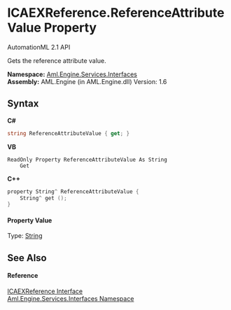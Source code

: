 # ICAEXReference.ReferenceAttributeValue Property 
AutomationML 2.1 API 

Gets the reference attribute value.

**Namespace:**&nbsp;<a href="N_Aml_Engine_Services_Interfaces">Aml.Engine.Services.Interfaces</a><br />**Assembly:**&nbsp;AML.Engine (in AML.Engine.dll) Version: 1.6

## Syntax

**C#**<br />
``` C#
string ReferenceAttributeValue { get; }
```

**VB**<br />
``` VB
ReadOnly Property ReferenceAttributeValue As String
	Get
```

**C++**<br />
``` C++
property String^ ReferenceAttributeValue {
	String^ get ();
}
```


#### Property Value
Type: <a href="https://docs.microsoft.com/dotnet/api/system.string" target="_parent" rel="noopener noreferrer">String</a>

## See Also


#### Reference
<a href="T_Aml_Engine_Services_Interfaces_ICAEXReference">ICAEXReference Interface</a><br /><a href="N_Aml_Engine_Services_Interfaces">Aml.Engine.Services.Interfaces Namespace</a><br />